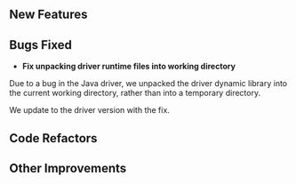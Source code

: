 
## New Features


## Bugs Fixed

- **Fix unpacking driver runtime files into working directory**

Due to a bug in the Java driver, we unpacked the driver dynamic library into the current working directory, rather than into a temporary directory. 

We update to the driver version with the fix.




## Code Refactors


## Other Improvements

    
